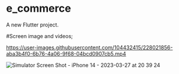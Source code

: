 # e_commerce

A new Flutter project.


#Screen image and videos;



https://user-images.githubusercontent.com/104432415/228021856-aba3b4f0-6b76-4a06-9f68-04bcd0907cb5.mp4


![Simulator Screen Shot - iPhone 14 - 2023-03-27 at 20 39 24](https://user-images.githubusercontent.com/104432415/228022274-c1155162-de92-48fe-9bf7-7de17c9e6abe.png)
